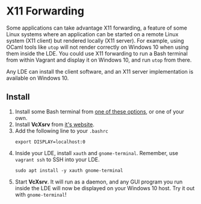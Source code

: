 # X11 Forwarding

Some applications can take advantage X11 forwarding, a feature of some Linux systems where an application can be started on a remote Linux system (X11 client) but rendered locally (X11 server). For example, using OCaml tools like `utop` will not render correctly on Windows 10 when using them inside the LDE. You could use X11 forwarding to run a Bash terminal from within Vagrant and display it on Windows 10, and run `utop` from there.

Any LDE can install the client software, and an X11 server implementation is available on Windows 10.

## Install
1. Install some Bash terminal from [one of these options](SHELL.md), or one of your own.
2. Install **VcXsrv** from [it's website](https://sourceforge.net/projects/vcxsrv/).
3. Add the following line to your `.bashrc`
   ```
   export DISPLAY=localhost:0
   ```
4. Inside your LDE, install `xauth` and `gnome-terminal`. Remember, use `vagrant ssh` to SSH into your LDE.
   ```
   sudo apt install -y xauth gnome-terminal
   ```
5. Start **VcXsrv**. It will run as a daemon, and any GUI program you run inside the LDE will now be displayed on your Windows 10 host. Try it out with `gnome-terminal`!